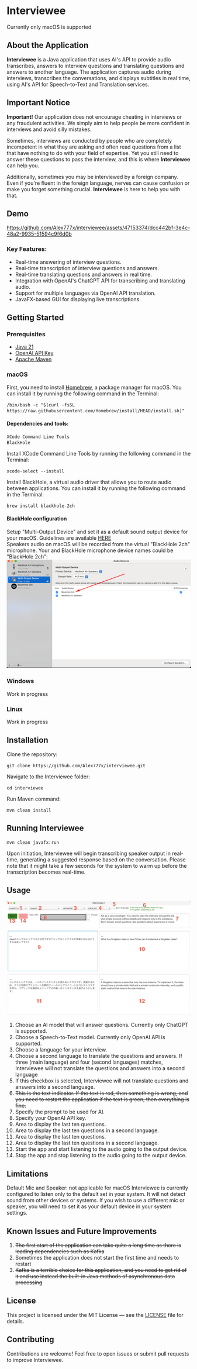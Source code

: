 # Interviewee

Currently only macOS is supported

## About the Application

**Interviewee** is a Java application that uses AI's API to provide audio transcribes, answers
to interview questions and translating questions and answers to another language. The application captures audio during
interviews, transcribes the conversations, and displays subtitles in real time, using AI's API for Speech-to-Text and
Translation services.

## Important Notice

**Important!**
Our application does not encourage cheating in interviews or any fraudulent activities.
We simply aim to help people be more confident in interviews and avoid silly mistakes.

Sometimes, interviews are conducted by people who are completely incompetent in what they are asking and often read
questions from a list that have nothing to do with your field of expertise.
Yet you still need to answer these questions to pass the interview, and this is where **Interviewee** can help you.

Additionally, sometimes you may be interviewed by a foreign company.
Even if you're fluent in the foreign language, nerves can cause confusion or make you forget something crucial.
**Interviewee** is here to help you with that.

## Demo   

https://github.com/Alex777x/interviewee/assets/47153374/dcc442bf-3e4c-48a2-9935-51594c9f6d0b

### Key Features:

- Real-time answering of interview questions.
- Real-time transcription of interview questions and answers.
- Real-time translating questions and answers in real time.
- Integration with OpenAI's ChatGPT API for transcribing and translating audio.
- Support for multiple languages via OpenAI API translation.
- JavaFX-based GUI for displaying live transcriptions.

## Getting Started

### Prerequisites

- [Java 21](https://www.oracle.com/pl/java/technologies/downloads/)
- [OpenAI API Key](https://platform.openai.com/)
- [Apache Maven](https://maven.apache.org/download.cgi)

### macOS

First, you need to install [Homebrew](https://brew.sh/), a package manager for macOS. You can install it by running the
following command in the Terminal:

```shell
/bin/bash -c "$(curl -fsSL https://raw.githubusercontent.com/Homebrew/install/HEAD/install.sh)"
```

#### Dependencies and tools:

```text
XCode Command Line Tools    
BlackHole
```

Install XCode Command Line Tools by running the following command in the Terminal:

```shell
xcode-select --install
```

Install BlackHole, a virtual audio driver that allows you to route audio between applications. You can install it by
running the following command in the Terminal:

```shell
brew install blackhole-2ch
```

#### BlackHole configuration

Setup "Multi-Output Device" and set it as a default sound output device for your macOS.
Guidelines are available [HERE](https://github.com/ExistentialAudio/BlackHole/wiki/Multi-Output-Device)     
Speakers audio on macOS will be recorded from the virtual "BlackHole 2ch" microphone. Your and BlackHole microphone
device names could be "BlackHole 2ch":
![img.png](img.png)

### Windows

Work in progress

### Linux

Work in progress

## Installation

Clone the repository:

```shell
git clone https://github.com/Alex777x/interviewee.git
```

Navigate to the Interviewee folder:

```shell
cd interviewee
``` 

Run Maven command:

```shell
mvn clean install
```

## Running Interviewee

```shell
mvn clean javafx:run
```

Upon initiation, Interviewee will begin transcribing speaker output in real-time, generating a suggested response based
on the conversation. Please note that it might take a few seconds for the system to warm up before the transcription
becomes real-time.

## Usage

![Screenshot 2024.png](Screenshot_2024.png)

1. Choose an AI model that will answer questions. Currently only ChatGPT is supported.
2. Choose a Speech-to-Text model. Currently only OpenAI API is supported.
3. Choose a language for your interview.
4. Choose a second language to translate the questions and answers.
   If three (main language) and four (second languages) matches,
   Interviewee will not translate the questions and answers into a second language
5. If this checkbox is selected, Interviewee will not translate questions and answers into a second language.
6. ~~This is the text indicator. If the text is red, then something is wrong, and you need to restart the application if
   the text is green, then everything is fine.~~
7. Specify the prompt to be used for AI.
8. Specify your OpenAI API key.
9. Area to display the last ten questions.
10. Area to display the last ten questions in a second language.
11. Area to display the last ten questions.
12. Area to display the last ten questions in a second language.
13. Start the app and start listening to the audio going to the output device.
14. Stop the app and stop listening to the audio going to the output device.

## Limitations

Default Mic and Speaker: not applicable for macOS Interviewee is currently configured to listen only to the default
set in your system. It will not detect sound from other devices or systems. If you wish to use a
different mic or speaker, you will need to set it as your default device in your system settings.

## Known Issues and Future Improvements

1. ~~The first start of the application can take quite a long time as there is loading dependencies such as Kafka~~
2. Sometimes the application does not start the first time and needs to restart
3. ~~Kafka is a terrible choice for this application, and you need to get rid of it and use instead the built-in Java
   methods of asynchronous data processing~~

## License

This project is licensed under the MIT License — see
the [LICENSE](https://github.com/Alex777x/interviewee/blob/master/LICENSE) file for details.

## Contributing

Contributions are welcome! Feel free to open issues or submit pull requests to improve Interviewee.
